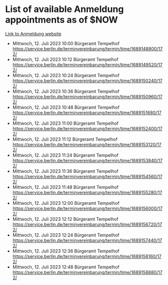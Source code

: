 # List of available Anmeldung appointments as of $NOW
[Link to Anmeldung website](https://service.berlin.de/terminvereinbarung/termin/tag.php?termin=1&anliegen[]=120686&dienstleisterlist=122210,122217,327316,122219,327312,122227,327314,122231,327346,122243,327348,122254,122252,329742,122260,329745,122262,329748,122271,327278,122273,327274,122277,327276,330436,122280,327294,122282,327290,122284,327292,122291,327270,122285,327266,122286,327264,122296,327268,150230,329760,122297,327286,122294,327284,122312,329763,122314,329775,122304,327330,122311,327334,122309,327332,317869,122281,327352,122279,329772,122283,122276,327324,122274,327326,122267,329766,122246,327318,122251,327320,122257,327322,122208,327298,122226,327300&herkunft=http%3A%2F%2Fservice.berlin.de%2Fdienstleistung%2F120686%2F)
- Mittwoch, 12. Juli 2023 10:00 Bürgeramt Tempelhof https://service.berlin.de/terminvereinbarung/termin/time/1689148800/172/
- Mittwoch, 12. Juli 2023 10:12 Bürgeramt Tempelhof https://service.berlin.de/terminvereinbarung/termin/time/1689149520/172/
- Mittwoch, 12. Juli 2023 10:24 Bürgeramt Tempelhof https://service.berlin.de/terminvereinbarung/termin/time/1689150240/172/
- Mittwoch, 12. Juli 2023 10:36 Bürgeramt Tempelhof https://service.berlin.de/terminvereinbarung/termin/time/1689150960/172/
- Mittwoch, 12. Juli 2023 10:48 Bürgeramt Tempelhof https://service.berlin.de/terminvereinbarung/termin/time/1689151680/172/
- Mittwoch, 12. Juli 2023 11:00 Bürgeramt Tempelhof https://service.berlin.de/terminvereinbarung/termin/time/1689152400/172/
- Mittwoch, 12. Juli 2023 11:12 Bürgeramt Tempelhof https://service.berlin.de/terminvereinbarung/termin/time/1689153120/172/
- Mittwoch, 12. Juli 2023 11:24 Bürgeramt Tempelhof https://service.berlin.de/terminvereinbarung/termin/time/1689153840/172/
- Mittwoch, 12. Juli 2023 11:36 Bürgeramt Tempelhof https://service.berlin.de/terminvereinbarung/termin/time/1689154560/172/
- Mittwoch, 12. Juli 2023 11:48 Bürgeramt Tempelhof https://service.berlin.de/terminvereinbarung/termin/time/1689155280/172/
- Mittwoch, 12. Juli 2023 12:00 Bürgeramt Tempelhof https://service.berlin.de/terminvereinbarung/termin/time/1689156000/172/
- Mittwoch, 12. Juli 2023 12:12 Bürgeramt Tempelhof https://service.berlin.de/terminvereinbarung/termin/time/1689156720/172/
- Mittwoch, 12. Juli 2023 12:24 Bürgeramt Tempelhof https://service.berlin.de/terminvereinbarung/termin/time/1689157440/172/
- Mittwoch, 12. Juli 2023 12:36 Bürgeramt Tempelhof https://service.berlin.de/terminvereinbarung/termin/time/1689158160/172/
- Mittwoch, 12. Juli 2023 12:48 Bürgeramt Tempelhof https://service.berlin.de/terminvereinbarung/termin/time/1689158880/172/
